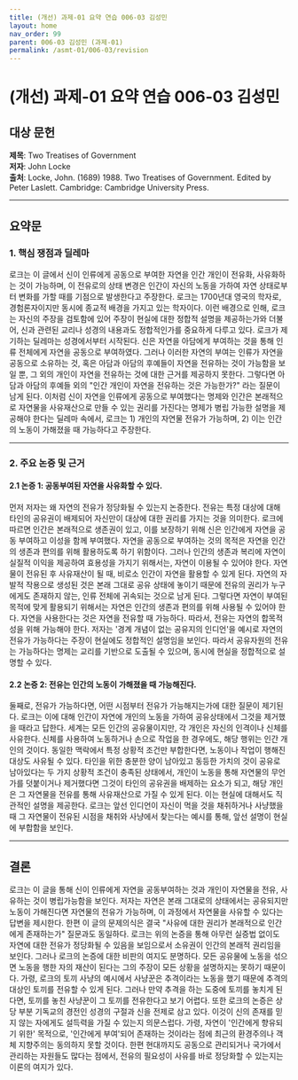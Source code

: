 ```yaml
---
title: (개선) 과제-01 요약 연습 006-03 김성민
layout: home
nav_order: 99
parent: 006-03 김성민 (과제-01)
permalink: /asmt-01/006-03/revision
---
```


# (개선) 과제-01 요약 연습 006-03 김성민  

## 대상 문헌
**제목**: Two Treatises of Government  
**저자**: John Locke  
**출처**: Locke, John. (1689) 1988. Two Treatises of Government. Edited by Peter Laslett. Cambridge: Cambridge University Press.  

---

## 요약문

### 1. 핵심 쟁점과 딜레마
로크는 이 글에서 신이 인류에게 공동으로 부여한 자연을 인간 개인이 전유화, 사유화하는 것이 가능하며, 이 전유로의 상태 변경은 인간이 자신의 노동을 가하여 자연 상태로부터 변화를 가할 때를 기점으로 발생한다고 주장한다. 로크는 1700년대 영국의 학자로, 경험론자이지만 동시에 종교적 배경을 가지고 있는 학자이다. 이런 배경으로 인해, 로크는 자신의 주장을 검토함에 있어 주장이 현실에 대한 정합적 설명을 제공하는가와 더불어, 신과 관련된 교리나 성경의 내용과도 정합적인가를 중요하게 다루고 있다.
로크가 제기하는 딜레마는 성경에서부터 시작된다. 신은 자연을 아담에게 부여하는 것을 통해 인류 전체에게 자연을 공동으로 부여하였다. 그러나 이러한 자연의 부여는 인류가 자연을 공동으로 소유하는 것, 혹은 아담과 아담의 후예들이 자연을 전유하는 것이 가능함을 보일 뿐, 그 외의 개인이 자연을 전유하는 것에 대한 근거를 제공하지 못한다. 그렇다면 아담과 아담의 후예들 외의 "인간 개인이 자연을 전유하는 것은 가능한가?" 라는 질문이 남게 된다. 이처럼 신이 자연을 인류에게 공동으로 부여했다는 명제와 인간은 본래적으로 자연물을 사유재산으로 만들 수 있는 권리를 가진다는 명제가 병립 가능한 설명을 제공해야 한다는 딜레마 속에서, 로크는 1) 개인의 자연물 전유가 가능하며, 2) 이는 인간의 노동이 가해졌을 때 가능하다고 주장한다.

---
### 2. 주요 논증 및 근거

#### 2.1 논증 1: 공동부여된 자연을 사유화할 수 있다.
먼저 저자는 왜 자연의 전유가 정당화될 수 있는지 논증한다. 전유는 특정 대상에 대해 타인의 공유권이 배제되어 자신만이 대상에 대한 권리를 가지는 것을 의미한다. 로크에 따르면 인간은 본래적으로 생존권이 있고, 이를 보장하기 위해 신은 인간에게 자연을 공동 부여하고 이성을 함께 부여했다. 자연을 공동으로 부여하는 것의 목적은 자연을 인간의 생존과 편의를 위해 활용하도록 하기 위함이다. 그러나 인간의 생존과 복리에 자연이 실질적 이익을 제공하여 효용성을 가지기 위해서는, 자연이 이용될 수 있어야 한다. 자연물이 전유된 후 사유재산이 될 때, 비로소 인간이 자연을 활용할 수 있게 된다. 자연의 자발적 작용으로 생성된 것은 본래 그대로 공유 상태에 놓이기 때문에 전유의 권리가 누구에게도 존재하지 않는, 인류 전체에 귀속되는 것으로 남게 된다. 그렇다면 자연이 부여된 목적에 맞게 활용되기 위해서는 자연은 인간의 생존과 편의를 위해 사용될 수 있어야 한다. 자연을 사용한다는 것은 자연을 전유할 때 가능하다. 따라서, 전유는 자연의 합목적성을 위해 가능해야 한다. 저자는 '경계 개념이 없는 공유지의 인디언'을 예시로 자연의 전유가 가능하다는 주장이 현실에도 정합적인 설명임을 보인다. 따라서 공유자원의 전유는 가능하다는 명제는 교리를 기반으로 도출될 수 있으며, 동시에 현실을 정합적으로 설명할 수 있다.

#### 2.2 논증 2: 전유는 인간의 노동이 가해졌을 때 가능해진다.
둘째로, 전유가 가능하다면, 어떤 시점부터 전유가 가능해지는가에 대한 질문이 제기된다. 로크는 이에 대해 인간이 자연에 개인의 노동을 가하여 공유상태에서 그것을 제거했을 때라고 답한다. 세계는 모든 인간의 공유물이지만, 각 개인은 자신의 인격이나 신체를 사유한다. 신체를 사용하여 노동하거나 손으로 작업을 한 경우에도, 해당 행위는 인간 개인의 것이다. 동일한 맥락에서 특정 상황적 조건만 부합한다면, 노동이나 작업이 행해진 대상도 사유될 수 있다. 타인을 위한 충분한 양이 남아있고 동등한 가치의 것이 공유로 남아있다는 두 가지 상황적 조건이 충족된 상태에서, 개인이 노동을 통해 자연물의 무언가를 덧붙이거나 제거했다면 그것이 타인의 공유권을 배제하는 요소가 되고, 해당 개인은 그 자연물을 전유를 통해 사유재산으로 가질 수 있게 된다. 이는 현실에 대해서도 직관적인 설명을 제공한다. 로크는 앞선 인디언이 자신이 먹을 것을 채취하거나 사냥했을 때 그 자연물이 전유된 시점을 채취와 사냥에서 찾는다는 예시를 통해, 앞선 설명이 현실에 부합함을 보인다.

---
## 결론
로크는 이 글을 통해 신이 인류에게 자연을 공동부여하는 것과 개인이 자연물을 전유, 사유하는 것이 병립가능함을 보인다. 저자는 자연은 본래 그대로의 상태에서는 공유되지만 노동이 가해진다면 자연물의 전유가 가능하며, 이 과정에서 자연물을 사유할 수 있다는 답변을 제시한다. 한편 이 글의 문제의식은 결국 "사유에 대한 권리가 본래적으로 인간에게 존재하는가" 질문과도 동일하다. 로크는 위의 논증을 통해 아무런 실증법 없이도 자연에 대한 전유가 정당화될 수 있음을 보임으로서 소유권이 인간의 본래적 권리임을 보인다.
그러나 로크의 논증에 대한 비판의 여지도 분명하다. 모든 공유물에 노동을 섞으면 노동을 행한 자의 재산이 된다는 그의 주장이 모든 상황을 설명하지는 못하기 때문이다. 가령, 로크의 토끼 사냥의 예시에서 사냥꾼은 추격이라는 노동을 했기 때문에 추격의 대상인 토끼를 전유할 수 있게 된다. 그러나 만약 추격을 하는 도중에 토끼를 놓치게 된다면, 토끼를 놓친 사냥꾼이 그 토끼를 전유한다고 보기 어렵다. 또한 로크의 논증은 상당 부분 기독교의 경전인 성경의 구절과 신을 전제로 삼고 있다. 이것이 신의 존재를 믿지 않는 자에게도 설득력을 가질 수 있는지 의문스럽다. 가령, 자연이 '인간에게 향유되기 위한' 목적으로, '인간에게 부여'되어 존재하는 것이라는 점에 최근의 환경주의나 객체 지향주의는 동의하지 못할 것이다. 한편 현대까지도 공동으로 관리되거나 국가에서 관리하는 자원들도 많다는 점에서, 전유의 필요성이 사유를 바로 정당화할 수 있는지는 이론의 여지가 있다.